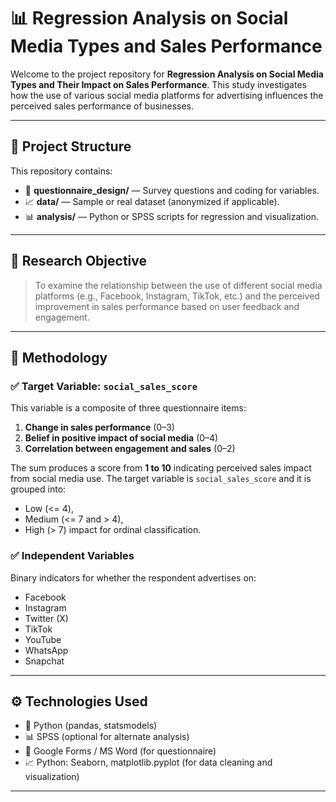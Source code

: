 # 📊 Regression Analysis on Social Media Types and Sales Performance

Welcome to the project repository for **Regression Analysis on Social Media Types and Their Impact on Sales Performance**. This study investigates how the use of various social media platforms for advertising influences the perceived sales performance of businesses.

---

## 📁 Project Structure

This repository contains:
- 📄 **questionnaire_design/** — Survey questions and coding for variables.
- 📈 **data/** — Sample or real dataset (anonymized if applicable).
- 📊 **analysis/** — Python or SPSS scripts for regression and visualization.

---

## 🎯 Research Objective

> To examine the relationship between the use of different social media platforms (e.g., Facebook, Instagram, TikTok, etc.) and the perceived improvement in sales performance based on user feedback and engagement.

---

## 🧠 Methodology

### ✅ Target Variable: `social_sales_score`
This variable is a composite of three questionnaire items:
1. **Change in sales performance** (0–3)
2. **Belief in positive impact of social media** (0–4)
3. **Correlation between engagement and sales** (0–2)

The sum produces a score from **1 to 10** indicating perceived sales impact from social media use.
The target variable is `social_sales_score` and it is grouped into:
- Low (<= 4),
- Medium (<= 7 and > 4),
- High (> 7) impact for ordinal classification.

### ✅ Independent Variables
Binary indicators for whether the respondent advertises on:
- Facebook
- Instagram
- Twitter (X)
- TikTok
- YouTube
- WhatsApp
- Snapchat

---

## ⚙️ Technologies Used

- 🐍 Python (pandas, statsmodels)
- 📊 SPSS (optional for alternate analysis)
- 📄 Google Forms / MS Word (for questionnaire)
- 📈 Python: Seaborn, matplotlib.pyplot (for data cleaning and visualization)

---


